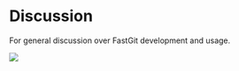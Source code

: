 # Discussion

For general discussion over FastGit development and usage.

![](https://user-images.githubusercontent.com/33132228/101984992-e5909080-3c7c-11eb-85bc-c095b2888b08.jpg) 
